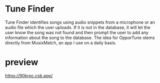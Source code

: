 # Tune Finder 


Tune Finder  identifies songs using audio snippets from a microphone or an audio file which the user uploads. If it is not in the database, it will let the user know the song was not found and then prompt the user to add any information about the song to the database. The idea for OpporTune stems directly from MusixMatch, an app I use on a daily basis.

# preview 
https://90krpc.csb.app/

